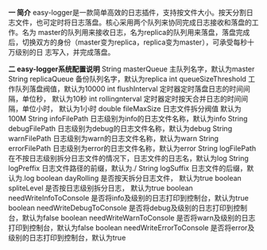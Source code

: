 **一 简介**
    easy-logger是一款简单高效的日志插件，支持按文件大小。按天分割日志文件，也可定时将日志落盘。核心采用两个队列来协同完成日志接收和落盘的工作。名为
master的队列用来接收日志，名为replica的队列用来落盘，落盘完成后，切换双方的身份（master变为replica，replica变为master），可承受每秒十万级别的日
志写入，并完成落盘。

**二 easy-logger系统配置说明**
String  masterQueue             主队列名字，默认为master
String  replicaQueue            备份队列名字，默认为replica
int     queueSizeThreshold      工作队列落盘阀值，默认为10000
int     flushInterval           定时器定时落盘日志的时间间隔，单位秒， 默认为10秒
int     rollingnterval          定时器定时按天合并日志的时间间隔，单位小时， 默认为1小时
double  fileMaxSize             日志文件拆分阀值 默认为100M
String  infoFilePath            日志级别为info的日志文件名称，默认为info
String  debugFilePath           日志级别为debug的日志文件名称，默认为debug
String  warnFilePath            日志级别为warn的日志文件名称，默认为warn
String  errorFilePath           日志级别为error的日志文件名称，默认为error
String  logFilePath             在不按日志级别拆分日志文件的情况下，日志文件的日志名，默认为log
String  logPreffix              日志文件路径的前缀，默认为./
String  logSuffix               日志文件的后缀，默认为.log
boolean dayRolling              是否按天拆分日志文件， 默认为true
boolean spliteLevel             是否按日志级别拆分日志， 默认为true
boolean needWriteInfoToConsole  是否将info及级别的日志打印到控制台，默认为true
boolean needWriteDebugToConsole 是否将debug及级别的日志打印到控制台，默认为false
boolean needWriteWarnToConsole  是否将warn及级别的日志打印到控制台，默认为false
boolean needWriteErrorToConsole 是否将error及级别的日志打印到控制台，默认为true